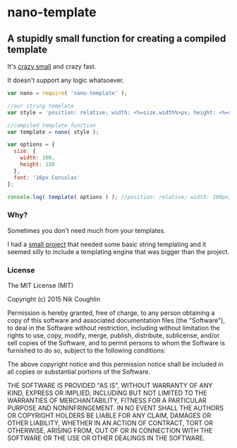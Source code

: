 # nano-template
## A stupidly small function for creating a compiled template

It's [crazy small](https://twitter.com/nrknthuk/status/630498001937526784) and crazy fast.

It doesn't support any logic whatsoever.

```javascript
var nano = require( 'nano-template' );

//our string template
var style = 'position: relative; width: <%=size.width%>px; height: <%=size.height%>px; font: \'<%=font%>\'';

//compiled template function
var template = nano( style );

var options = {
  size: {
    width: 100,
    height: 120
  },
  font: '16px Consolas'
};

console.log( template( options ) ); //position: relative; width: 100px; height: 120px; font: '16px Consolas'
```

### Why?

Sometimes you don't need much from your templates. 

I had a [small project](https://github.com/nrkn/text-mode) that needed some basic string templating and it seemed silly to include a templating engine that was bigger than the project.

### License

The MIT License (MIT)

Copyright (c) 2015 Nik Coughlin

Permission is hereby granted, free of charge, 
to any person obtaining a copy of this software and 
associated documentation files (the "Software"), to 
deal in the Software without restriction, including 
without limitation the rights to use, copy, modify, 
merge, publish, distribute, sublicense, and/or sell 
copies of the Software, and to permit persons to whom 
the Software is furnished to do so, 
subject to the following conditions:

The above copyright notice and this permission notice 
shall be included in all copies or substantial portions of the Software.

THE SOFTWARE IS PROVIDED "AS IS", WITHOUT WARRANTY OF ANY KIND, 
EXPRESS OR IMPLIED, INCLUDING BUT NOT LIMITED TO THE WARRANTIES 
OF MERCHANTABILITY, FITNESS FOR A PARTICULAR PURPOSE AND NONINFRINGEMENT. 
IN NO EVENT SHALL THE AUTHORS OR COPYRIGHT HOLDERS BE LIABLE FOR 
ANY CLAIM, DAMAGES OR OTHER LIABILITY, WHETHER IN AN ACTION OF CONTRACT, 
TORT OR OTHERWISE, ARISING FROM, OUT OF OR IN CONNECTION WITH THE 
SOFTWARE OR THE USE OR OTHER DEALINGS IN THE SOFTWARE.